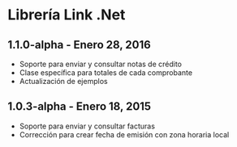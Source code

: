 ﻿# Librería Link .Net  

## 1.1.0-alpha - Enero 28, 2016

 * Soporte para enviar y consultar notas de crédito
 * Clase específica para totales de cada comprobante
 * Actualización de ejemplos


## 1.0.3-alpha - Enero 18, 2015

 * Soporte para enviar y consultar facturas
 * Corrección para crear fecha de emisión con zona horaria local